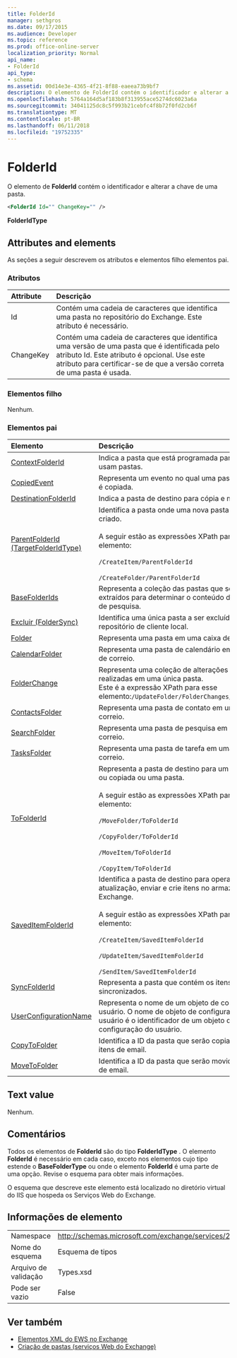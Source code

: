 ```yaml
---
title: FolderId
manager: sethgros
ms.date: 09/17/2015
ms.audience: Developer
ms.topic: reference
ms.prod: office-online-server
localization_priority: Normal
api_name:
- FolderId
api_type:
- schema
ms.assetid: 00d14e3e-4365-4f21-8f88-eaeea73b9bf7
description: O elemento de FolderId contém o identificador e alterar a chave de uma pasta.
ms.openlocfilehash: 5764a164d5af183b8f313955ace5274dc6023a6a
ms.sourcegitcommit: 34041125dc8c5f993b21cebfc4f8b72f0fd2cb6f
ms.translationtype: MT
ms.contentlocale: pt-BR
ms.lasthandoff: 06/11/2018
ms.locfileid: "19752335"
---
```

# <a name="folderid"></a>FolderId

O elemento de **FolderId** contém o identificador e alterar a chave de uma pasta. 
  
```XML
<FolderId Id="" ChangeKey="" />
```

 **FolderIdType**
## <a name="attributes-and-elements"></a>Attributes and elements

As seções a seguir descrevem os atributos e elementos filho elementos pai.
  
### <a name="attributes"></a>Atributos

|**Attribute**|**Descrição**|
|:-----|:-----|
|Id  <br/> |Contém uma cadeia de caracteres que identifica uma pasta no repositório do Exchange. Este atributo é necessário.  <br/> |
|ChangeKey  <br/> |Contém uma cadeia de caracteres que identifica uma versão de uma pasta que é identificada pelo atributo Id. Este atributo é opcional. Use este atributo para certificar-se de que a versão correta de uma pasta é usada.  <br/> |
   
### <a name="child-elements"></a>Elementos filho

Nenhum.
  
### <a name="parent-elements"></a>Elementos pai

|**Elemento**|**Descrição**|
|:-----|:-----|
|[ContextFolderId](contextfolderid.md) <br/> |Indica a pasta que está programada para ações que usam pastas.  <br/> |
|[CopiedEvent](copiedevent.md) <br/> |Representa um evento no qual uma pasta ou um item é copiada.  <br/> |
|[DestinationFolderId](destinationfolderid.md) <br/> |Indica a pasta de destino para cópia e mover ações.  <br/> |
|[ParentFolderId (TargetFolderIdType)](parentfolderid-targetfolderidtype.md) <br/> | Identifica a pasta onde uma nova pasta ou um item é criado.  <br/><br/>  A seguir estão as expressões XPath para esse elemento:<br/>  <br/> `/CreateItem/ParentFolderId` <br/><br/>  `/CreateFolder/ParentFolderId` <br/> |
|[BaseFolderIds](basefolderids.md) <br/> |Representa a coleção das pastas que serão extraídos para determinar o conteúdo de uma pasta de pesquisa.  <br/> |
|[Excluir (FolderSync)](delete-foldersync.md) <br/> |Identifica uma única pasta a ser excluído no repositório de cliente local.  <br/> |
|[Folder](folder.md) <br/> |Representa uma pasta em uma caixa de correio.  <br/> |
|[CalendarFolder](calendarfolder.md) <br/> |Representa uma pasta de calendário em uma caixa de correio.  <br/> |
|[FolderChange](folderchange.md) <br/> |Representa uma coleção de alterações a serem realizadas em uma única pasta.  <br/> Este é a expressão XPath para esse elemento:`/UpdateFolder/FolderChanges/FolderChange` <br/> |
|[ContactsFolder](contactsfolder.md) <br/> |Representa uma pasta de contato em uma caixa de correio.  <br/> |
|[SearchFolder](searchfolder.md) <br/> |Representa uma pasta de pesquisa em uma caixa de correio.  <br/> |
|[TasksFolder](tasksfolder.md) <br/> |Representa uma pasta de tarefa em uma caixa de correio.  <br/> |
|[ToFolderId](tofolderid.md) <br/> | Representa a pasta de destino para um item movido ou copiada ou uma pasta. <br/> <br/>  A seguir estão as expressões XPath para esse elemento: <br/> <br/>  `/MoveFolder/ToFolderId` <br/> <br/> `/CopyFolder/ToFolderId` <br/> <br/> `/MoveItem/ToFolderId`<br/> <br/>  `/CopyItem/ToFolderId` <br/> |
|[SavedItemFolderId](saveditemfolderid.md) <br/> | Identifica a pasta de destino para operações de atualização, enviar e crie itens no armazenamento do Exchange.  <br/><br/>  A seguir estão as expressões XPath para esse elemento: <br/> <br/>  `/CreateItem/SavedItemFolderId` <br/><br/>  `/UpdateItem/SavedItemFolderId` <br/><br/>  `/SendItem/SavedItemFolderId` <br/> |
|[SyncFolderId](syncfolderid.md) <br/> |Representa a pasta que contém os itens a serem sincronizados.  <br/> |
|[UserConfigurationName](userconfigurationname.md) <br/> |Representa o nome de um objeto de configuração do usuário. O nome de objeto de configuração do usuário é o identificador de um objeto de configuração do usuário.  <br/> |
|[CopyToFolder](copytofolder.md) <br/> |Identifica a ID da pasta que serão copiados para itens de email.  <br/> |
|[MoveToFolder](movetofolder.md) <br/> |Identifica a ID da pasta que serão movidos para itens de email.  <br/> |
   
## <a name="text-value"></a>Text value

Nenhum.
  
## <a name="remarks"></a>Comentários

Todos os elementos de **FolderId** são do tipo **FolderIdType** . O elemento **FolderId** é necessário em cada caso, exceto nos elementos cujo tipo estende o **BaseFolderType** ou onde o elemento **FolderId** é uma parte de uma opção. Revise o esquema para obter mais informações. 
  
O esquema que descreve este elemento está localizado no diretório virtual do IIS que hospeda os Serviços Web do Exchange.
  
## <a name="element-information"></a>Informações de elemento

|||
|:-----|:-----|
|Namespace  <br/> |http://schemas.microsoft.com/exchange/services/2006/types  <br/> |
|Nome do esquema  <br/> |Esquema de tipos  <br/> |
|Arquivo de validação  <br/> |Types.xsd  <br/> |
|Pode ser vazio  <br/> |False  <br/> |
   
## <a name="see-also"></a>Ver também

- [Elementos XML do EWS no Exchange](ews-xml-elements-in-exchange.md)
- [Criação de pastas (serviços Web do Exchange)](http://msdn.microsoft.com/library/3b15b0ec-8691-45ed-9a24-a91ff732d6cf%28Office.15%29.aspx)

